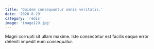 ```yaml
---
title: 'Quidem consequuntur omnis veritatis.'
date: '2020-8-29'
category: 'redis'
image: 'image129.jpg'
---
```


Magni corrupti sit ullam maxime.
Iste consectetur est facilis eaque error deleniti impedit eum consequatur.
